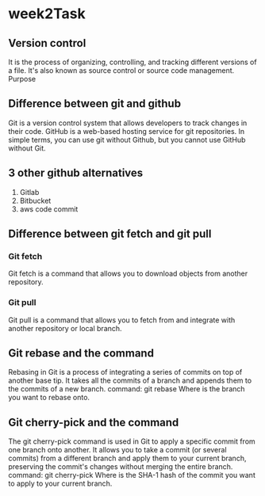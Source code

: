# week2Task
## Version control
It is the process of organizing, controlling, and tracking different versions of a file. It's also known as source control or source code management. 
Purpose
## Difference between git and github
Git is a version control system that allows developers to track changes in their code. GitHub is a web-based hosting service for git repositories. In simple terms, you can use git without Github, but you cannot use GitHub without Git.
## 3 other github alternatives
1. Gitlab
2. Bitbucket
3. aws code commit
## Difference between git fetch and git pull
### Git fetch
Git fetch is a command that allows you to download objects from another repository.
### Git pull
Git pull is a command that allows you to fetch from and integrate with another repository or local branch.
## Git rebase and the command
Rebasing in Git is a process of integrating a series of commits on top of another base tip. It takes all the commits of a branch and appends them to the commits of a new branch. command: git rebase <upstream-branch> Where <upstream-branch> is the branch you want to rebase onto.
## Git cherry-pick and the command
The git cherry-pick command is used in Git to apply a specific commit from one branch onto another. It allows you to take a commit (or several commits) from a different branch and apply them to your current branch, preserving the commit's changes without merging the entire branch.
command: git cherry-pick <commit-hash> Where <commit-hash> is the SHA-1 hash of the commit you want to apply to your current branch.


